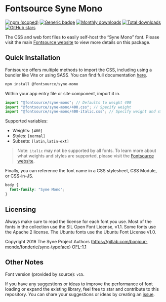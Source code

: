 # Fontsource Syne Mono

[![npm (scoped)](https://img.shields.io/npm/v/@fontsource/syne-mono?color=brightgreen)](https://www.npmjs.com/package/@fontsource/syne-mono) [![Generic badge](https://img.shields.io/badge/fontsource-passing-brightgreen)](https://github.com/fontsource/fontsource) [![Monthly downloads](https://badgen.net/npm/dm/@fontsource/syne-mono)](https://github.com/fontsource/fontsource) [![Total downloads](https://badgen.net/npm/dt/@fontsource/syne-mono)](https://github.com/fontsource/fontsource) [![GitHub stars](https://img.shields.io/github/stars/fontsource/fontsource.svg?style=social&label=Star)](https://github.com/fontsource/fontsource/stargazers)

The CSS and web font files to easily self-host the “Syne Mono” font. Please visit the main [Fontsource website](https://fontsource.org/fonts/syne-mono) to view more details on this package.

## Quick Installation

Fontsource offers multiple methods to import the CSS, including using a bundler like Vite or using SASS. You can find full documentation [here](https://fontsource.org/docs/getting-started/introduction).

```javascript
npm install @fontsource/syne-mono
```

Within your app entry file or site component, import it in.

```javascript
import "@fontsource/syne-mono"; // Defaults to weight 400
import "@fontsource/syne-mono/400.css"; // Specify weight
import "@fontsource/syne-mono/400-italic.css"; // Specify weight and style
```

Supported variables:
- Weights: `[400]`
- Styles: `[normal]`
- Subsets: `[latin,latin-ext]`

> Note: `italic` may not be supported by all fonts. To learn more about what weights and styles are supported, please visit the [Fontsource website](https://fontsource.org/fonts/syne-mono).

Finally, you can reference the font name in a CSS stylesheet, CSS Module, or CSS-in-JS.

```css
body {
  font-family: "Syne Mono";
}
```

## Licensing
Always make sure to read the license for each font you use. Most of the fonts in the collection use the SIL Open Font License, v1.1. Some fonts use the Apache 2 license. The Ubuntu fonts use the Ubuntu Font License v1.0.

Copyright 2019 The Syne Project Authors (https://gitlab.com/bonjour-monde/fonderie/syne-typeface)
[OFL-1.1](https://openfontlicense.org)

## Other Notes
Font version (provided by source): `v15`.

If you have any suggestions or ideas to improve the performance of font loading or expand the existing library, feel free to star and contribute to this repository. You can share your suggestions or ideas by creating an [issue](https://github.com/fontsource/fontsource/issues).